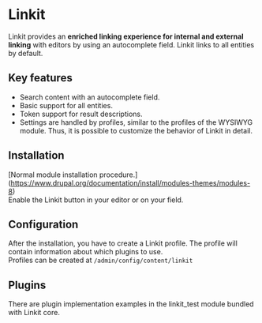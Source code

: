 Linkit
===========

Linkit provides an **enriched linking experience for internal and external
linking** with editors by using an autocomplete field. Linkit links to all
entities by default.

Key features
------------
* Search content with an autocomplete field.
* Basic support for all entities.
* Token support for result descriptions.
* Settings are handled by profiles, similar to the profiles of the WYSIWYG
module. Thus, it is possible to customize the behavior of Linkit in detail.

Installation
------------
[Normal module installation procedure.]
(https://www.drupal.org/documentation/install/modules-themes/modules-8)<br>
Enable the Linkit button in your editor or on your field.

Configuration
------------
After the installation, you have to create a Linkit profile. The profile will
contain information about which plugins to use. <br>
Profiles can be created at `/admin/config/content/linkit`

Plugins
------------
There are plugin implementation examples in the linkit_test module bundled with
Linkit core.
